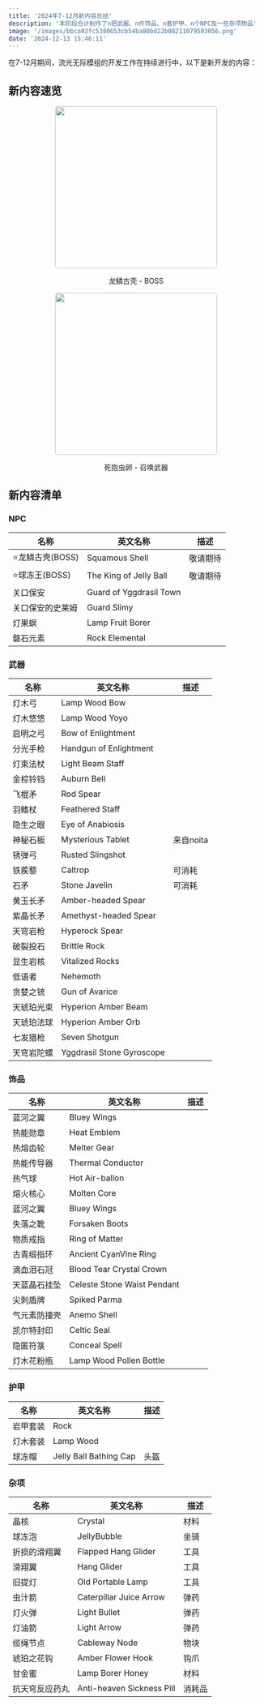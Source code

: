 ```yaml
---
title: '2024年7-12月新内容总结'
description: '本阶段合计制作了n把武器、n件饰品、n套护甲、n个NPC及一些杂项物品'
image: '/images/bbca02fc5380653cb54ba80bd22b08211079503056.png'
date: '2024-12-13 15:46:11'
---
```


在7-12月期间，流光无际模组的开发工作在持续进行中，以下是新开发的内容：

## 新内容速览

<div align="center">
<img src="/images/news/2024-11-16_SquamousShell.png" height="320px" style="border-radius: 5px;">

龙鳞古壳 - BOSS

<img src="/images/news/2024-11-16_DeadBeetleEgg.gif" height="320px" style="border-radius: 5px;">

死抱虫卵 - 召唤武器

</div>

## 新内容清单

### NPC

| 名称             | 英文名称                | 描述     |
| ---------------- | ----------------------- | -------- |
| ⭐龙鳞古壳(BOSS) | Squamous Shell          | 敬请期待 |
| ⭐球冻王(BOSS)   | The King of Jelly Ball  | 敬请期待 |
| 关口保安         | Guard of Yggdrasil Town |          |
| 关口保安的史莱姆 | Guard Slimy             |          |
| 灯果螟           | Lamp Fruit Borer        |          |
| 磐石元素         | Rock Elemental          |          |

### 武器

| 名称       | 英文名称                  | 描述      |
| ---------- | ------------------------- | --------- |
| 灯木弓     | Lamp Wood Bow             |           |
| 灯木悠悠   | Lamp Wood Yoyo            |           |
| 启明之弓   | Bow of Enlightment        |           |
| 分光手枪   | Handgun of Enlightment    |           |
| 灯束法杖   | Light Beam Staff          |           |
| 金棕铃铛   | Auburn Bell               |           |
| 飞棍矛     | Rod Spear                 |           |
| 羽鳍杖     | Feathered Staff           |           |
| 隐生之眼   | Eye of Anabiosis          |           |
| 神秘石板   | Mysterious Tablet         | 来自noita |
| 锈弹弓     | Rusted Slingshot          |           |
| 铁蒺藜     | Caltrop                   | 可消耗    |
| 石矛       | Stone Javelin             | 可消耗    |
| 黄玉长矛   | Amber-headed Spear        |           |
| 紫晶长矛   | Amethyst-headed Spear     |           |
| 天穹岩枪   | Hyperock Spear            |           |
| 破裂投石   | Brittle Rock              |           |
| 显生岩核   | Vitalized Rocks           |           |
| 低语者     | Nehemoth                  |           |
| 贪婪之铳   | Gun of Avarice            |           |
| 天琥珀光束 | Hyperion Amber Beam       |           |
| 天琥珀法球 | Hyperion Amber Orb        |           |
| 七发猎枪   | Seven Shotgun             |           |
| 天穹岩陀螺 | Yggdrasil Stone Gyroscope |           |

### 饰品

| 名称         | 英文名称                    | 描述 |
| ------------ | --------------------------- | ---- |
| 蓝河之翼     | Bluey Wings                 |      |
| 热能勋章     | Heat Emblem                 |      |
| 热熔齿轮     | Melter Gear                 |      |
| 热能传导器   | Thermal Conductor           |      |
| 热气球       | Hot Air-ballon              |      |
| 熔火核心     | Molten Core                 |      |
| 蓝河之翼     | Bluey Wings                 |      |
| 失落之靴     | Forsaken Boots              |      |
| 物质戒指     | Ring of Matter              |      |
| 古青缎指环   | Ancient CyanVine Ring       |      |
| 滴血泪石冠   | Blood Tear Crystal Crown    |      |
| 天蓝晶石挂坠 | Celeste Stone Waist Pendant |      |
| 尖刺盾牌     | Spiked Parma                |      |
| 气元素防撞壳 | Anemo Shell                 |      |
| 凯尔特封印   | Celtic Seal                 |      |
| 隐匿符箓     | Conceal Spell               |      |
| 灯木花粉瓶   | Lamp Wood Pollen Bottle     |      |

### 护甲

| 名称     | 英文名称               | 描述 |
| -------- | ---------------------- | ---- |
| 岩甲套装 | Rock                   |      |
| 灯木套装 | Lamp Wood              |      |
| 球冻帽   | Jelly Ball Bathing Cap | 头盔 |

### 杂项

| 名称           | 英文名称                  | 描述   |
| -------------- | ------------------------- | ------ |
| 晶核           | Crystal                   | 材料   |
| 球冻泡         | JellyBubble               | 坐骑   |
| 折损的滑翔翼   | Flapped Hang Glider       | 工具   |
| 滑翔翼         | Hang Glider               | 工具   |
| 旧提灯         | Old Portable Lamp         | 工具   |
| 虫汁箭         | Caterpillar Juice Arrow   | 弹药   |
| 灯火弹         | Light Bullet              | 弹药   |
| 灯油箭         | Light Arrow               | 弹药   |
| 缆绳节点       | Cableway Node             | 物块   |
| 琥珀之花钩     | Amber Flower Hook         | 钩爪   |
| 甘金蜜         | Lamp Borer Honey          | 材料   |
| 抗天穹反应药丸 | Anti-heaven Sickness Pill | 消耗品 |
